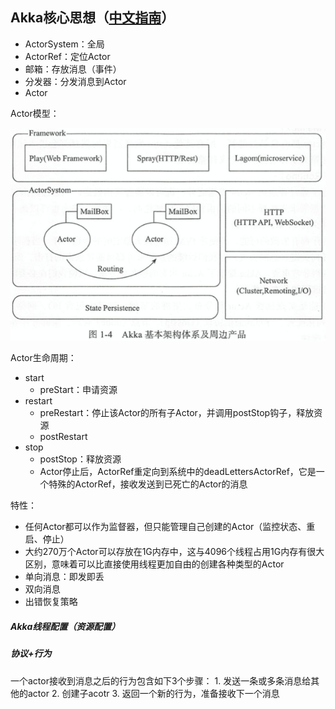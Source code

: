 ## Akka核心思想（[中文指南](https://guobinhit.github.io/akka-guide/)）

- ActorSystem：全局
- ActorRef：定位Actor
- 邮箱：存放消息（事件）
- 分发器：分发消息到Actor
- Actor

Actor模型：

![image-20210223172931292](assets/image-20210223172931292.png)

Actor生命周期：

- start
    - preStart：申请资源
- restart
    - preRestart：停止该Actor的所有子Actor，并调用postStop钩子，释放资源
    - postRestart
- stop
    - postStop：释放资源
    - Actor停止后，ActorRef重定向到系统中的deadLettersActorRef，它是一个特殊的ActorRef，接收发送到已死亡的Actor的消息

特性：

- 任何Actor都可以作为监督器，但只能管理自己创建的Actor（监控状态、重启、停止）
- 大约270万个Actor可以存放在1G内存中，这与4096个线程占用1G内存有很大区别，意味着可以比直接使用线程更加自由的创建各种类型的Actor
- 单向消息：即发即丢
- 双向消息
- 出错恢复策略



##### Akka线程配置（资源配置）



##### 协议+行为

一个actor接收到消息之后的行为包含如下3个步骤：
     1. 发送一条或多条消息给其他的actor
     2. 创建子acotr
     3. 返回一个新的行为，准备接收下一个消息
